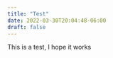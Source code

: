 ```yaml
---
title: "Test"
date: 2022-03-30T20:04:48-06:00
draft: false 
---
```


This is a test, I hope it works